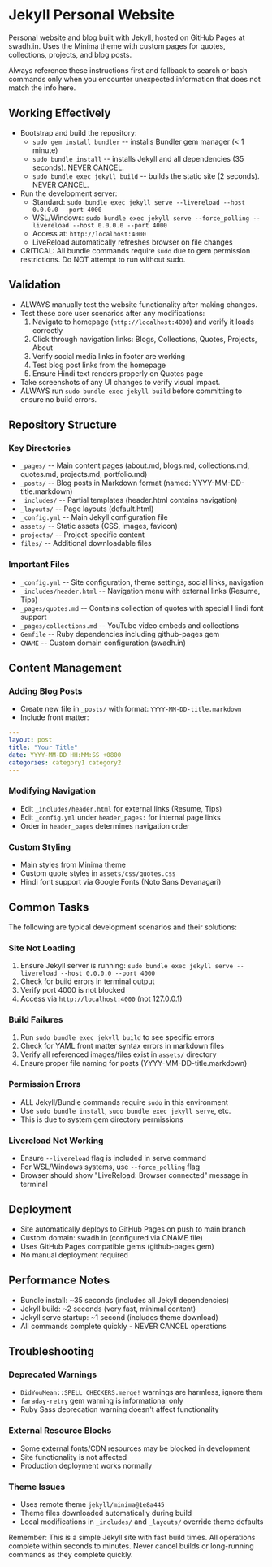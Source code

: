 # Jekyll Personal Website
Personal website and blog built with Jekyll, hosted on GitHub Pages at swadh.in. Uses the Minima theme with custom pages for quotes, collections, projects, and blog posts.

Always reference these instructions first and fallback to search or bash commands only when you encounter unexpected information that does not match the info here.

## Working Effectively
- Bootstrap and build the repository:
  - `sudo gem install bundler` -- installs Bundler gem manager (< 1 minute)
  - `sudo bundle install` -- installs Jekyll and all dependencies (35 seconds). NEVER CANCEL.
  - `sudo bundle exec jekyll build` -- builds the static site (2 seconds). NEVER CANCEL.
- Run the development server:
  - Standard: `sudo bundle exec jekyll serve --livereload --host 0.0.0.0 --port 4000`
  - WSL/Windows: `sudo bundle exec jekyll serve --force_polling --livereload --host 0.0.0.0 --port 4000`
  - Access at: `http://localhost:4000`
  - LiveReload automatically refreshes browser on file changes
- CRITICAL: All bundle commands require `sudo` due to gem permission restrictions. Do NOT attempt to run without sudo.

## Validation
- ALWAYS manually test the website functionality after making changes.
- Test these core user scenarios after any modifications:
  1. Navigate to homepage (`http://localhost:4000`) and verify it loads correctly
  2. Click through navigation links: Blogs, Collections, Quotes, Projects, About
  3. Verify social media links in footer are working
  4. Test blog post links from the homepage
  5. Ensure Hindi text renders properly on Quotes page
- Take screenshots of any UI changes to verify visual impact.
- ALWAYS run `sudo bundle exec jekyll build` before committing to ensure no build errors.

## Repository Structure
### Key Directories
- `_pages/` -- Main content pages (about.md, blogs.md, collections.md, quotes.md, projects.md, portfolio.md)
- `_posts/` -- Blog posts in Markdown format (named: YYYY-MM-DD-title.markdown)
- `_includes/` -- Partial templates (header.html contains navigation)
- `_layouts/` -- Page layouts (default.html)
- `_config.yml` -- Main Jekyll configuration file
- `assets/` -- Static assets (CSS, images, favicon)
- `projects/` -- Project-specific content
- `files/` -- Additional downloadable files

### Important Files
- `_config.yml` -- Site configuration, theme settings, social links, navigation
- `_includes/header.html` -- Navigation menu with external links (Resume, Tips)
- `_pages/quotes.md` -- Contains collection of quotes with special Hindi font support
- `_pages/collections.md` -- YouTube video embeds and collections
- `Gemfile` -- Ruby dependencies including github-pages gem
- `CNAME` -- Custom domain configuration (swadh.in)

## Content Management
### Adding Blog Posts
- Create new file in `_posts/` with format: `YYYY-MM-DD-title.markdown`
- Include front matter:
```yaml
---
layout: post
title: "Your Title"
date: YYYY-MM-DD HH:MM:SS +0800
categories: category1 category2
---
```

### Modifying Navigation
- Edit `_includes/header.html` for external links (Resume, Tips)
- Edit `_config.yml` under `header_pages:` for internal page links
- Order in `header_pages` determines navigation order

### Custom Styling
- Main styles from Minima theme
- Custom quote styles in `assets/css/quotes.css`
- Hindi font support via Google Fonts (Noto Sans Devanagari)

## Common Tasks
The following are typical development scenarios and their solutions:

### Site Not Loading
1. Ensure Jekyll server is running: `sudo bundle exec jekyll serve --livereload --host 0.0.0.0 --port 4000`
2. Check for build errors in terminal output
3. Verify port 4000 is not blocked
4. Access via `http://localhost:4000` (not 127.0.0.1)

### Build Failures
1. Run `sudo bundle exec jekyll build` to see specific errors
2. Check for YAML front matter syntax errors in markdown files
3. Verify all referenced images/files exist in `assets/` directory
4. Ensure proper file naming for posts (YYYY-MM-DD-title.markdown)

### Permission Errors
- ALL Jekyll/Bundle commands require `sudo` in this environment
- Use `sudo bundle install`, `sudo bundle exec jekyll serve`, etc.
- This is due to system gem directory permissions

### Livereload Not Working
- Ensure `--livereload` flag is included in serve command
- For WSL/Windows systems, use `--force_polling` flag
- Browser should show "LiveReload: Browser connected" message in terminal

## Deployment
- Site automatically deploys to GitHub Pages on push to main branch
- Custom domain: swadh.in (configured via CNAME file)
- Uses GitHub Pages compatible gems (github-pages gem)
- No manual deployment required

## Performance Notes
- Bundle install: ~35 seconds (includes all Jekyll dependencies)
- Jekyll build: ~2 seconds (very fast, minimal content)
- Jekyll serve startup: ~1 second (includes theme download)
- All commands complete quickly - NEVER CANCEL operations

## Troubleshooting
### Deprecated Warnings
- `DidYouMean::SPELL_CHECKERS.merge!` warnings are harmless, ignore them
- `faraday-retry` gem warning is informational only
- Ruby Sass deprecation warning doesn't affect functionality

### External Resource Blocks
- Some external fonts/CDN resources may be blocked in development
- Site functionality is not affected
- Production deployment works normally

### Theme Issues
- Uses remote theme `jekyll/minima@1e8a445` 
- Theme files downloaded automatically during build
- Local modifications in `_includes/` and `_layouts/` override theme defaults

Remember: This is a simple Jekyll site with fast build times. All operations complete within seconds to minutes. Never cancel builds or long-running commands as they complete quickly.